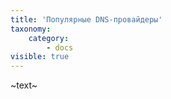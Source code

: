 ```yaml
---
title: 'Популярные DNS-провайдеры'
taxonomy:
    category:
        - docs
visible: true
---
```


~text~